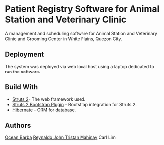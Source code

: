 # Patient Registry Software for Animal Station and Veterinary Clinic

A management and scheduling software for Animal Station and Veterinary Clinic and Grooming Center in White Plains, Quezon City.

## Deployment

The system was deployed via web local host using a laptop dedicated to run the software.

## Build With
* [Struts 2](https://struts.apache.org/)- The web framework used.
* [Struts 2 Bootstrap Plugin](http://struts.jgeppert.com/struts2-bootstrap-showcase/index.action) - Bootstrap integration for Struts 2.
* [Hibernate](http://hibernate.org/) - ORM for database.

## Authors
[Ocean Barba](https://github.com/binaudecimal)
[Reynaldo John Tristan Mahinay](https://github.com/rjtmahinay)
Carl Lim
